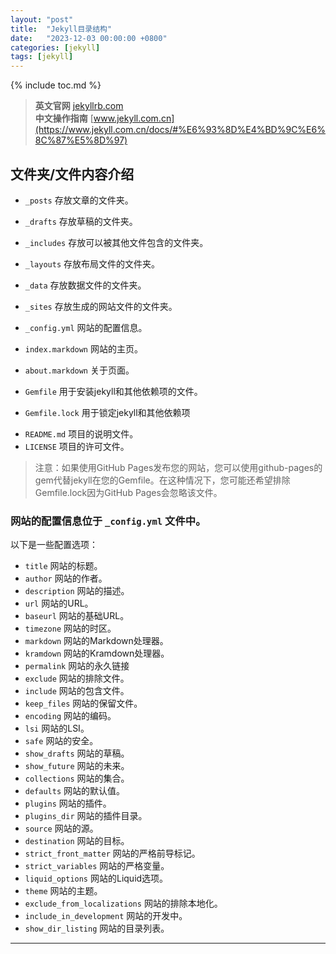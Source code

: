 ```yaml
---
layout: "post"
title:  "Jekyll目录结构"
date:   "2023-12-03 00:00:00 +0800"
categories: [jekyll]
tags: [jekyll]
---
```

{% include toc.md %}

> **英文官网** [jekyllrb.com](https://jekyllrb.com/)  
> **中文操作指南** [www.jekyll.com.cn](https://www.jekyll.com.cn/docs/#%E6%93%8D%E4%BD%9C%E6%8C%87%E5%8D%97)

## 文件夹/文件内容介绍

- `_posts` 存放文章的文件夹。
- `_drafts` 存放草稿的文件夹。
- `_includes` 存放可以被其他文件包含的文件夹。
- `_layouts` 存放布局文件的文件夹。
- `_data` 存放数据文件的文件夹。
- `_sites` 存放生成的网站文件的文件夹。


- `_config.yml` 网站的配置信息。
- `index.markdown` 网站的主页。
- `about.markdown` 关于页面。
- `Gemfile` 用于安装jekyll和其他依赖项的文件。
- `Gemfile.lock` 用于锁定jekyll和其他依赖项

[//]: # (   - `contact.md` 联系页面。)

[//]: # (   - `feed.xml` RSS订阅文件。)

[//]: # (   - `sitemap.xml` Sitemap文件。)

[//]: # (   - `robots.txt` 网站的robots文件。)

[//]: # (   - `CNAME` 自定义域名。)

- `README.md` 项目的说明文件。
- `LICENSE` 项目的许可文件。

> 注意：如果使用GitHub Pages发布您的网站，您可以使用github-pages的gem代替jekyll在您的Gemfile。在这种情况下，您可能还希望排除Gemfile.lock因为GitHub Pages会忽略该文件。

### 网站的配置信息位于 `_config.yml` 文件中。

以下是一些配置选项：

- `title` 网站的标题。
- `author` 网站的作者。
- `description` 网站的描述。
- `url` 网站的URL。
- `baseurl` 网站的基础URL。
- `timezone` 网站的时区。
- `markdown` 网站的Markdown处理器。
- `kramdown` 网站的Kramdown处理器。
- `permalink` 网站的永久链接
- `exclude` 网站的排除文件。
- `include` 网站的包含文件。
- `keep_files` 网站的保留文件。
- `encoding` 网站的编码。
- `lsi` 网站的LSI。
- `safe` 网站的安全。
- `show_drafts` 网站的草稿。
- `show_future` 网站的未来。
- `collections` 网站的集合。
- `defaults` 网站的默认值。
- `plugins` 网站的插件。
- `plugins_dir` 网站的插件目录。
- `source` 网站的源。
- `destination` 网站的目标。
- `strict_front_matter` 网站的严格前导标记。
- `strict_variables` 网站的严格变量。
- `liquid_options` 网站的Liquid选项。
- `theme` 网站的主题。
- `exclude_from_localizations` 网站的排除本地化。
- `include_in_development` 网站的开发中。
- `show_dir_listing` 网站的目录列表。

---